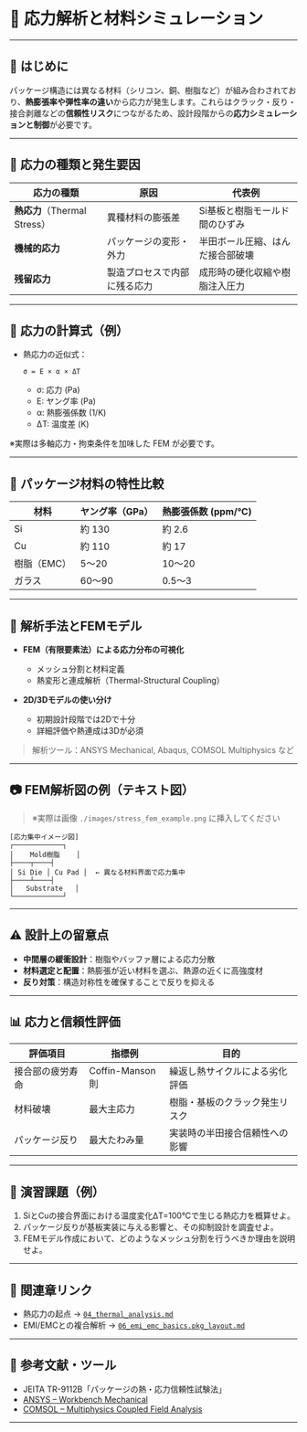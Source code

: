 # 🧠 応力解析と材料シミュレーション

---

## 📝 はじめに

パッケージ構造には異なる材料（シリコン、銅、樹脂など）が組み合わされており、**熱膨張率や弾性率の違い**から応力が発生します。これらはクラック・反り・接合剥離などの**信頼性リスク**につながるため、設計段階からの**応力シミュレーションと制御**が必要です。

---

## 🧪 応力の種類と発生要因

| 応力の種類 | 原因 | 代表例 |
|------------|------|--------|
| **熱応力**（Thermal Stress） | 異種材料の膨張差 | Si基板と樹脂モールド間のひずみ |
| **機械的応力** | パッケージの変形・外力 | 半田ボール圧縮、はんだ接合部破壊 |
| **残留応力** | 製造プロセスで内部に残る応力 | 成形時の硬化収縮や樹脂注入圧力 |

---

## 🧾 応力の計算式（例）

- 熱応力の近似式：

  ```
  σ = E × α × ΔT
  ```

  - σ: 応力 (Pa)
  - E: ヤング率 (Pa)
  - α: 熱膨張係数 (1/K)
  - ΔT: 温度差 (K)

※実際は多軸応力・拘束条件を加味した FEM が必要です。

---

## 🧱 パッケージ材料の特性比較

| 材料 | ヤング率（GPa） | 熱膨張係数 (ppm/°C) |
|------|-----------------|----------------------|
| Si    | 約 130          | 約 2.6               |
| Cu    | 約 110          | 約 17                |
| 樹脂（EMC） | 5〜20          | 10〜20              |
| ガラス | 60〜90          | 0.5〜3              |

---

## 🧰 解析手法とFEMモデル

- **FEM（有限要素法）による応力分布の可視化**
  - メッシュ分割と材料定義
  - 熱変形と連成解析（Thermal-Structural Coupling）

- **2D/3Dモデルの使い分け**
  - 初期設計段階では2Dで十分
  - 詳細評価や熱連成は3Dが必須

> 解析ツール：ANSYS Mechanical, Abaqus, COMSOL Multiphysics など

---

## 📷 FEM解析図の例（テキスト図）

> ※実際は画像 `./images/stress_fem_example.png` に挿入してください

```
[応力集中イメージ図]
┌────────────┐
│    Mold樹脂    │
├────┬────┤
│ Si Die │ Cu Pad │  ← 異なる材料界面で応力集中
├────┴────┤
│   Substrate   │
└────────────┘
```

---

## ⚠️ 設計上の留意点

- **中間層の緩衝設計**：樹脂やバッファ層による応力分散
- **材料選定と配置**：熱膨張が近い材料を選ぶ、熱源の近くに高強度材
- **反り対策**：構造対称性を確保することで反りを抑える

---

## 📊 応力と信頼性評価

| 評価項目 | 指標例 | 目的 |
|----------|--------|------|
| 接合部の疲労寿命 | Coffin-Manson則 | 繰返し熱サイクルによる劣化評価 |
| 材料破壊 | 最大主応力 | 樹脂・基板のクラック発生リスク |
| パッケージ反り | 最大たわみ量 | 実装時の半田接合信頼性への影響 |

---

## 🧠 演習課題（例）

1. SiとCuの接合界面における温度変化ΔT=100°Cで生じる熱応力を概算せよ。
2. パッケージ反りが基板実装に与える影響と、その抑制設計を調査せよ。
3. FEMモデル作成において、どのようなメッシュ分割を行うべきか理由を説明せよ。

---

## 🔗 関連章リンク

- 熱応力の起点 → [`04_thermal_analysis.md`](./04_thermal_analysis.md)
- EMI/EMCとの複合解析 → [`06_emi_emc_basics.pkg_layout.md`](./06_emi_emc_basics.md)

---

## 📝 参考文献・ツール

- JEITA TR-9112B「パッケージの熱・応力信頼性試験法」
- [ANSYS – Workbench Mechanical](https://www.ansys.com/products/structures/ansys-mechanical)
- [COMSOL – Multiphysics Coupled Field Analysis](https://www.comsol.jp/)

---

